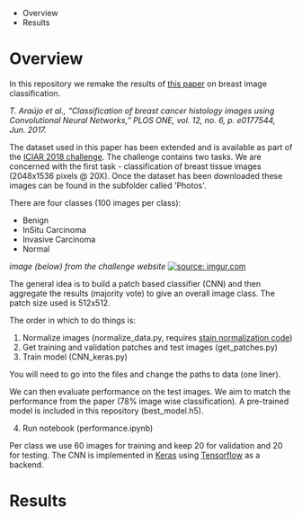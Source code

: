 - Overview
- Results

# Overview

In this repository we remake the results of [this paper](http://journals.plos.org/plosone/article?id=10.1371/journal.pone.0177544) on breast image classification.

*T. Araújo et al., “Classification of breast cancer histology images using Convolutional Neural Networks,” PLOS ONE, vol. 12, no. 6, p. e0177544, Jun. 2017.*

The dataset used in this paper has been extended and is available as part of the [ICIAR 2018 challenge](https://iciar2018-challenge.grand-challenge.org/). The challenge contains two tasks. We are concerned with the first task - classification of breast tissue images (2048x1536 pixels @ 20X). Once the dataset has been downloaded these images can be found in the subfolder called 'Photos'.

There are four classes (100 images per class):

- Benign
- InSitu Carcinoma
- Invasive Carcinoma
- Normal

*image (below) from the challenge website*
<a href="https://imgur.com/UbxSaBC"><img src="https://i.imgur.com/UbxSaBC.png" title="source: imgur.com" /></a>

The general idea is to build a patch based classifier (CNN) and then aggregate the results (majority vote) to give an overall image class. The patch size used is 512x512.

The order in which to do things is:

1. Normalize images (normalize_data.py, requires [stain normalization code](https://github.com/Peter554/Stain-Normalization-))
2. Get training and validation patches and test images (get_patches.py)
3. Train model (CNN_keras.py)

You will need to go into the files and change the paths to data (one liner).

We can then evaluate performance on the test images. We aim to match the performance from the paper (78% image wise classification). A pre-trained model is included in this repository (best_model.h5).

4. Run notebook (performance.ipynb)

Per class we use 60 images for training and keep 20 for validation and 20 for testing. The CNN is implemented in [Keras](https://keras.io/) using [Tensorflow](https://www.tensorflow.org/) as a backend.

# Results
